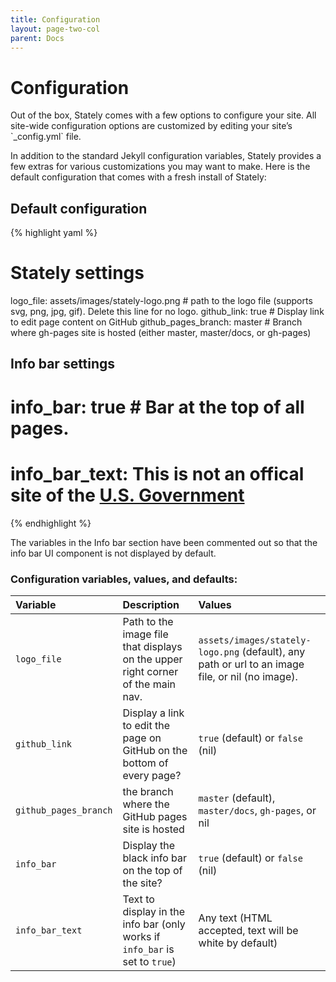 ```yaml
---
title: Configuration
layout: page-two-col
parent: Docs
---
```


# Configuration

<p class="text-intro" markdown="1">Out of the box, Stately comes with a few options to configure your site. All site-wide configuration options are customized by editing your site’s `_config.yml` file.</p>

In addition to the standard Jekyll configuration variables, Stately provides a few extras for various customizations you may want to make. Here is the default configuration that comes with a fresh install of Stately:

## Default configuration

<div class="code-example border rounded-1">

{% highlight yaml %}

# Stately settings
logo_file: assets/images/stately-logo.png # path to the logo file (supports svg, png, jpg, gif). Delete this line for no logo.
github_link: true # Display link to edit page content on GitHub
github_pages_branch: master # Branch where gh-pages site is hosted (either master, master/docs, or gh-pages)

## Info bar settings
# info_bar: true # Bar at the top of all pages.
# info_bar_text: This is not an offical site of the <a href="//usa.gov" class="text-white text-underline">U.S. Government</a>
{% endhighlight %}
</div>

The variables in the Info bar section have been commented out so that the info bar UI component is not displayed by default.

### Configuration variables, values, and defaults:

<div class="text-small" markdown="1">

| Variable              | Description   | Values  |
|:----------------------|:--------------|:--------|
| `logo_file`           | Path to the image file that displays on the upper right corner of the main nav. | `assets/images/stately-logo.png` (default), any path or url to an image file, or nil (no image). |
| `github_link`         | Display a link to edit the page on GitHub on the bottom of every page? | `true` (default) or `false` (nil) |
| `github_pages_branch` | the branch where the GitHub pages site is hosted |  `master` (default), `master/docs`, `gh-pages`, or nil |
| `info_bar` | Display the black info bar on the top of the site? |  `true` (default) or `false` (nil) |
| `info_bar_text` | Text to display in the info bar (only works if `info_bar` is set to `true`) | Any text (HTML accepted, text will be white by default) |

</div>

